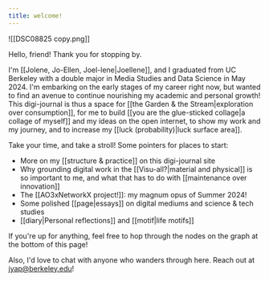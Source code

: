 ```yaml
---
title: welcome!
---
```

![[DSC08825 copy.png]]

Hello, friend! Thank you for stopping by. 

I'm [[Jolene, Jo-Ellen, Joel-lene|Joellene]], and I graduated from UC Berkeley with a double major in Media Studies and Data Science in May 2024. I'm embarking on the early stages of my career right now, but wanted to find an avenue to continue nourishing my academic and personal growth! This digi-journal is thus a space for [[the Garden & the Stream|exploration over consumption]], for me to build [[you are the glue-sticked collage|a collage of myself]] and my ideas on the open internet, to show my work and my journey, and to increase my [[luck (probability)|luck surface area]].

Take your time, and take a stroll! Some pointers for places to start:
* More on my [[structure & practice]] on this digi-journal site
* Why grounding digital work in the [[Visu-all?|material and physical]] is so important to me, and what that has to do with [[maintenance over innovation]]
* The [[AO3xNetworkX project!]]: my magnum opus of Summer 2024!
* Some polished [[page|essays]] on digital mediums and science & tech studies
* [[diary|Personal reflections]] and [[motif|life motifs]]

If you're up for anything, feel free to hop through the nodes on the graph at the bottom of this page!

Also, I'd love to chat with anyone who wanders through here. Reach out at jyap@berkeley.edu!
